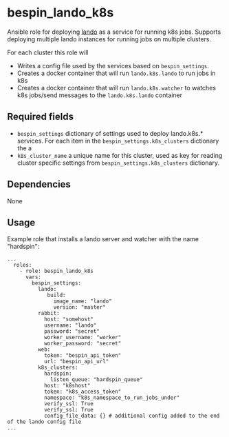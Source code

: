 # bespin_lando_k8s

Ansible role for deploying [lando](https://github.com/Duke-GCB/lando) as a service for running k8s jobs.
Supports deploying multiple lando instances for running jobs on multiple clusters.

For each cluster this role will
- Writes a config file used by the services based on `bespin_settings`.
- Creates a docker container that will run `lando.k8s.lando` to run jobs in k8s 
- Creates a docker container that will run `lando.k8s.watcher` to watches k8s jobs/send messages to the `lando.k8s.lando` container

## Required fields
- `bespin_settings` dictionary of settings used to deploy lando.k8s.* services. 
For each item in the `bespin_settings.k8s_clusters` dictionary the a
- `k8s_cluster_name` a unique name for this cluster, used as key for reading cluster specific 
settings from `bespin_settings.k8s_clusters` dictionary.

## Dependencies
None

## Usage

Example role that installs a lando server and watcher with the name "hardspin":
```
...
  roles:
    - role: bespin_lando_k8s
      vars:
        bespin_settings:
          lando:
             build:
               image_name: "lando"
               version: "master"
          rabbit:
            host: "somehost"
            username: "lando"
            password: "secret"
            worker_username: "worker"
            worker_password: "secret"
          web:
            token: "bespin_api_token"
            url: "bespin_api_url"
          k8s_clusters:
            hardspin:
              listen_queue: "hardspin_queue"
            host: "k8shost"
            token: "k8s_access_token"
            namespace: "k8s_namespace_to_run_jobs_under"
            verify_ssl: True
            verify_ssl: True
            config_file_data: {} # additional config added to the end of the lando config file
...
```
